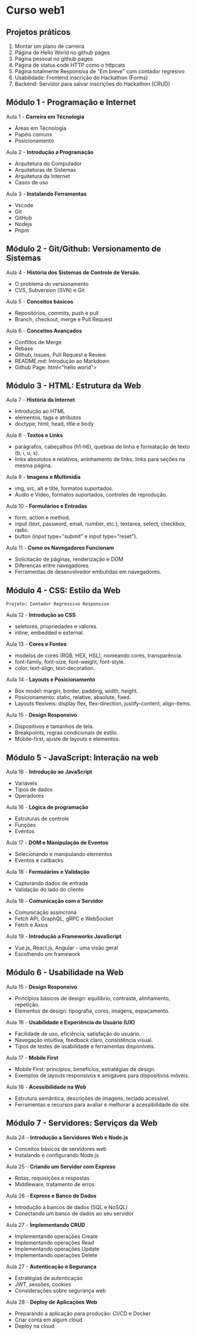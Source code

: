 # Curso web1


## Projetos práticos

1. Montar um plano de carreira
2. Página de Hello World no github pages
3. Página pessoal no github pages
4. Página de status code HTTP como o httpcats
5. Página totalmente Responsiva de "Em breve" com contador regresivo
6. Usabilidade: Frontend inscrição do Hackathon (Forms)
7. Backend: Servidor para salvar inscrições do Hackathon (CRUD)

## Módulo 1 - Programação e Internet

Aula 1 - **Carreira em Técnologia**

- Áreas em Técnologia
- Papéis comuns
- Posicionamento

Aula 2 - **Introdução a Programação**

- Arquitetura do Computador
- Arquiteturas de Sistemas
- Arquitetura da Internet
- Casos de uso

Aula 3 - **Instalando Ferramentas**

- Vscode
- Git
- GitHub
- Nodejs
- Pnpm

## Módulo 2 - Git/Github: Versionamento de Sistemas

Aula 4 - **História dos Sistemas de Controle de Versão.**

- O problema do versionamento
- CVS, Subversion (SVN) e Git

Aula 5 - **Conceitos básicos**

- Repositórios, commits, push e pull
- Branch, checkout, merge e Pull Request

Aula 6 - **Conceitos Avançados**

- Conflitos de Merge
- Rebase
- Github, Issues, Pull Request e Review
- README.md: Introdução ao Markdown
- Github Page: html<"hello world">

## Módulo 3 - HTML: Estrutura da Web

Aula 7 - **História da Internet**

- Introdução ao HTML
- elementos, tags e atributos
- doctype, html, head, title e body

Aula 8 - **Textos e Links**

- parágrafos, cabeçalhos (h1-h6), quebras de linha e formatação de texto (b, i, u, s).
- links absolutos e relativos, aninhamento de links, links para seções na mesma página.

Aula 9 - **Imagens e Multimídia**

- img, src, alt e title, formatos suportados.
- Áudio e Vídeo, formatos suportados, controles de reprodução.

Aula 10 - **Formulários e Entradas**

- form, action e method.
- input (text, password, email, number, etc.), textarea, select, checkbox, radio.
- button (input type="submit" e input type="reset").

Aula 11 - **Como os Navegadores Funcionam**

- Solicitação de páginas, renderização e DOM
- Diferenças entre navegadores.
- Ferramentas de desenvolvedor embutidas em navegadores.

## Módulo 4 - CSS: Estilo da Web

```
Projeto: Contador Regressivo Responsivo
```

Aula 12 - **Introdução ao CSS**

- seletores, propriedades e valores.
- inline, embedded e external.

Aula 13 - **Cores e Fontes**

- modelos de cores (RGB, HEX, HSL), nomeando cores, transparência.
- font-family, font-size, font-weight, font-style.
- color, text-align, text-decoration.

Aula 14 - **Layouts e Posicionamento**

- Box model: margin, border, padding, width, height.
- Posicionamento: static, relative, absolute, fixed.
- Layouts flexíveis: display flex, flex-direction, justify-content, align-items.

Aula 15 - **Design Responsivo**

- Dispositivos e tamanhos de tela.
- Breakpoints, regras condicionais de estilo.
- Mobile-first, ajuste de layouts e elementos.

## Módulo 5 - JavaScript: Interação na web

Aula 16 - **Introdução ao JavaScript**

- Variáveis
- Tipos de dados
- Operadores

Aula 16 - **Lógica de programação**

- Estruturas de controle
- Funções
- Eventos

Aula 17 - **DOM e Manipulação de Eventos**

- Selecionando e manipulando elementos
- Eventos e callbacks

Aula 18 - **Formulários e Validação**

- Capturando dados de entrada
- Validação do lado do cliente

Aula 18 - **Comunicação com o Servidor**

- Comunicação assíncrona
- Fetch API, GraphQL, gRPC e WebSocket
- Fetch e Axios

Aula 19 - **Introdução a Frameworks JavaScript**

- Vue.js, React.js, Angular - uma visão geral
- Escolhendo um framework

## Módulo 6 - Usabilidade na Web

Aula 15 - **Design Responsivo**

- Princípios básicos de design: equilíbrio, contraste, alinhamento, repetição.
- Elementos de design: tipografia, cores, imagens, espaçamento.

Aula 16 - **Usabilidade e Experiência do Usuário (UX)**

- Facilidade de uso, eficiência, satisfação do usuário.
- Navegação intuitiva, feedback claro, consistência visual.
- Tipos de testes de usabilidade e ferramentas disponíveis.

Aula 17 - **Mobile First**

- Mobile First: princípios, benefícios, estratégias de design.
- Exemplos de layouts responsivos e amigáveis para dispositivos móveis.

Aula 18 - **Acessibilidade na Web**

- Estrutura semântica, descrições de imagens, teclado acessível.
- Ferramentas e recursos para avaliar e melhorar a acessibilidade do site.

## Módulo 7 - Servidores: Serviços da Web

Aula 24 - **Introdução a Servidores Web e Node.js**

- Conceitos básicos de servidores web
- Instalando e configurando Node.js

Aula 25 - **Criando um Servidor com Express**

- Rotas, requisições e respostas
- Middleware, tratamento de erros

Aula 26 - **Express e Banco de Dados**

- Introdução a bancos de dados (SQL e NoSQL)
- Conectando um banco de dados ao seu servidor

Aula 27 - **Implementando CRUD**

- Implementando operações Create
- Implementando operações Read
- Implementando operações Update
- Implementando operações Delete

Aula 27 - **Autenticação e Segurança**

- Estratégias de autenticação
- JWT, sessões, cookies
- Considerações sobre segurança web

Aula 28 - **Deploy de Aplicações Web**

- Preparando a aplicação para produção: CI/CD e Docker
- Criar conta em algum cloud
- Deploy na cloud
